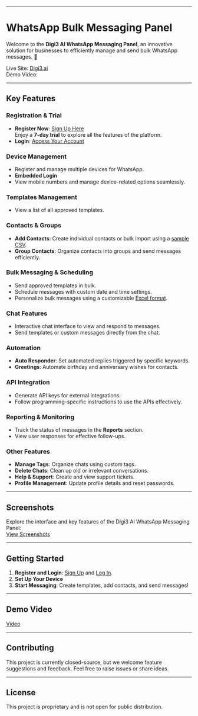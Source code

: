 

---

# WhatsApp Bulk Messaging Panel

Welcome to the **Digi3 AI WhatsApp Messaging Panel**, an innovative solution for businesses to efficiently manage and send bulk WhatsApp messages. 🚀

Live Site: [Digi3.ai](https://digi3.ai/)  
Demo Video: [](https://drive.google.com/file/d/1cK8KzbK9Uaz1iAFrvTHoOSugtRwBpJlT/view?usp=sharing)

---

## Key Features

### Registration & Trial
- **Register Now**: [Sign Up Here](https://whatsapp.digi3.in/register/2)  
  Enjoy a **7-day trial** to explore all the features of the platform.  
- **Login**: [Access Your Account](https://whatsapp.digi3.in/login)

### Device Management
- Register and manage multiple devices for WhatsApp.
- **Embedded Login**
- View mobile numbers and manage device-related options seamlessly.

### Templates Management
- View a list of all approved templates.

### Contacts & Groups
- **Add Contacts**: Create individual contacts or bulk import using a [sample CSV](https://whatsapp.digi3.in/uploads/demo-contact.csv).
- **Group Contacts**: Organize contacts into groups and send messages efficiently.

### Bulk Messaging & Scheduling
- Send approved templates in bulk.
- Schedule messages with custom date and time settings.
- Personalize bulk messages using a customizable [Excel format](https://whatsapp.digi3.in/uploads/demo-contact.csv).

### Chat Features
- Interactive chat interface to view and respond to messages.
- Send templates or custom messages directly from the chat.

### Automation
- **Auto Responder**: Set automated replies triggered by specific keywords.
- **Greetings**: Automate birthday and anniversary wishes for contacts.

### API Integration
- Generate API keys for external integrations.  
- Follow programming-specific instructions to use the APIs effectively.

### Reporting & Monitoring
- Track the status of messages in the **Reports** section.
- View user responses for effective follow-ups.

### Other Features
- **Manage Tags**: Organize chats using custom tags.
- **Delete Chats**: Clean up old or irrelevant conversations.
- **Help & Support**: Create and view support tickets.
- **Profile Management**: Update profile details and reset passwords.

---

## Screenshots  
Explore the interface and key features of the Digi3 AI WhatsApp Messaging Panel:  
[View Screenshots](https://drive.google.com/file/d/1_2Hc0LB0wOvozk9qfyNx9KyKNR0C9Cjn/view?usp=sharing)

---

## Getting Started

1. **Register and Login**: [Sign Up](https://whatsapp.digi3.in/register/2) and [Log In](https://whatsapp.digi3.in/login).  
2. **Set Up Your Device** 
3. **Start Messaging**: Create templates, add contacts, and send messages!

---

## Demo Video
[Video](https://drive.google.com/file/d/1cK8KzbK9Uaz1iAFrvTHoOSugtRwBpJlT/view?usp=sharing)

---

## Contributing
This project is currently closed-source, but we welcome feature suggestions and feedback. Feel free to raise issues or share ideas.

---

## License
This project is proprietary and is not open for public distribution.

